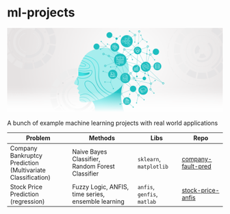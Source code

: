 # ml-projects

![ML](img/machine-learning-applications-header.png)


A bunch of example machine learning projects with real world applications 


| Problem	| Methods	| Libs	| Repo  |
| ---       | ---       | ---   | ---   |
| Company Bankruptcy Prediction <br />(Multivariate Classification) | Naive Bayes Classifier, <br />Random Forest Classifier | `sklearn`, `matplotlib` | [company-fault-pred](https://github.com/aylint/company-fault-pred)|
| Stock Price Prediction (regression)| Fuzzy Logic, ANFIS, time series, ensemble learning | `anfis`, `genfis`, `matlab` | [stock-price-anfis](https://github.com/aylint/stock-price-anfis) |

 